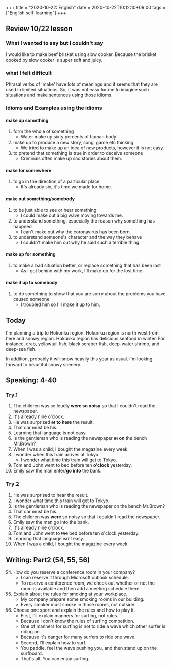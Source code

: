 +++
title =  "2020-10-22: English"
date = 2020-10-22T10:12:10+09:00
tags = ["English self-learning"]
+++

## Review 10/22 lesson

### What I wanted to say but I couldn't say

I would like to make beef brisket using slow cooker.
Because the brisket cooked by slow cooker is super soft and juicy.

### what I felt difficult

Phrasal verbs of 'make' have lots of meanings and 
it seems that they are used in limited situations.
So, it was not easy for me to imagine such situations and make sentences using those idioms.

### Idioms and Examples using the idioms

#### make up something
1. form the whole of something
    - Water make up sixty percents of human body.
2. make up to produce a new story, song, game etc thinking
    - We tried to make up an idea of new products, however it is not easy.
3. to pretend that something is true in order to deceive someone
    - Criminals often make up sad stories about them.

#### make for somewhere
1. to go in the direction of a particular place
    - It's already six, it's time we made for home.

#### make out something/somebody

1. to be just able to see or hear something
    - I could make out a big wave moving towards me.
2. to understand something, especially the reason why something has happned
    - I can't make out why the coronavirus has been born.
3. to understand someone's character and the way they behave
    - I couldn't make him out why he said such a terrible thing.

#### make up for something

1. to make a bad situation better, or replace something that has been lost
    - As I got behind with my work, I'll make up for the lost time.

#### make it up to somebody

1. to do something to show that you are sorry about the problems you have caused someone 
    - I troubled him so I'll make it up to him.

## Today

I'm planning a trip to Hokuriku region.
Hokuriku region is north west from here and snowy region.
Hokuriku region has delicious seafood in winter.
For instance, crab, yellowtail fish, black scraper fish, deep-water shrimp, and deep-sea fish.

In addition, probably it will snow heavily this year as usual.
I'm looking forward to beautiful snowy scenery.

## Speaking: 4-40

### Try.1

1. The children ~~was so loudly~~ **were so noisy** so that I couldn't read the newspaper.
2. It's already nine o'clock.
3. He was surprised ~~at~~ **to here** the result.
4. That car must be his.
5. Learning that language is not easy.
6. Is the gentleman who is reading the newspaper ~~at~~ **on** the bench Mr.Brown?
7. When I was a child, I bought the magazine every week.
8. I wonder when this train arrives at Tokyo.
    - I wonder what time this train will get to Tokyo.
9. Tom and John went to bed before ten **o'clock** yesterday.
10. Emily saw the man enter/**go into** the bank.

### Try.2

1. He was surprised to hear the result.
2. I wonder what time this train will get to Tokyo.
3. Is the gentleman who is reading the newspaper on the bench Mr.Brown?
4. That car must be his.
5. The children ~~was~~ **were** so noisy so that I couldn't read the newspaper.
6. Emily saw the man go into the bank.
7. It's already nine o'clock.
8. Tom and John went to ~~the~~ bed before ten o'clock yesterday.
9. Learning that language isn't easy.
10. When I was a child, I bought the magazine every week.

## Writing: Part2 (54, 55, 56)

54. How do you reserve a conference room in your company?
    - I can reserve it through Microsoft outlook schedule.
    - To reserve a conference room, we check out whether or not the room is available
        and then add a meeting schedule there.
55. Explain about the rules for smoking at your workplace.
    - My company prepare some smoking rooms in our building.
    - Every smoker must smoke in those rooms, not outside.
56. Choose one sport and explain the rules and how to play it.
    - First, I'll explain manners for surfing, not rules.
    - Because I don't know the rules of surfing competition.
    - One of manners for surfing is not to ride a wave which other surfer is riding on.
    - Because it's danger for many surfers to ride one wave.
    - Second, I'll explain how to surf.
    - You paddle, feel the wave pushing you, and then stand up on the surfboard.
    - That's all. You can enjoy surfing.
